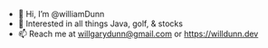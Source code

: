 - 👋 Hi, I’m @williamDunn
- 👀 Interested in all things Java, golf, & stocks
- 📫 Reach me at willgarydunn@gmail.com or https://willdunn.dev

<!---
williamDunn/williamDunn is a ✨ special ✨ repository because its `README.md` (this file) appears on your GitHub profile.
You can click the Preview link to take a look at your changes.
--->
